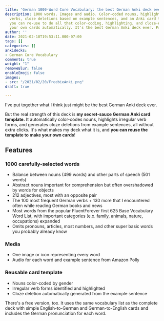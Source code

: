```yaml
---
title: 'German 1000-Word Core Vocabulary: the best German Anki deck ever. Probably.'
description: 1000 words. Images and audio. Color-coded nouns, highlighted irregular
  verbs, cloze deletions based on example sentences, and an Anki card template that
  you can re-use to do all that color-coding, highlighting, and cloze-deleting for
  your own cards automatically. It's the best German Anki deck ever. Probably.
author: ''
date: 2021-02-18T19:53:11.000-07:00
tags: []
categories: []
ankidecks:
- German Core Vocabulary
comments: true
weight: "1"
removeBlur: false
enableEmoji: false
images:
- src: "/2021/02/20/FreebieAnki.png"
draft: true

---
```

I've put together what I think just might be the best German Anki deck ever.

But the real strength of this deck is **my secret-sauce German Anki card template.** It automatically color-codes nouns, highlights irregular verb forms, and generates cloze deletions from example sentences, all without extra clicks. It's what makes my deck what it is, and **you can reuse the template to make your own cards!**

 

## Features

### 1000 carefully-selected words

* Balance between nouns (499 words) and other parts of speech (501 words)
* Abstract nouns important for comprehension but often overshadowed by words for objects
* 212 adjectives, most with an opposite pair
* The 100 most frequent German verbs + 130 more that I encountered often while reading German books and news
* Most words from the popular FluentForever first 625 Base Vocabulary Word List, with important categories (e.x. family, animals, nature, occupations) expanded 
* Omits pronouns, articles, most numbers, and other super basic words you probably already know

### Media

* One image or icon representing every word
* Audio for each word and example sentence from Amazon Polly

### Reusable card template 

* Nouns color-coded by gender
* Irregular verb forms identified and highlighted
* Cloze deletion automatically generated from the example sentence

There's a free version, too. It uses the same vocabulary list as the complete deck with simple English-to-German and German-to-English cards and includes the German pronunciation for each word.